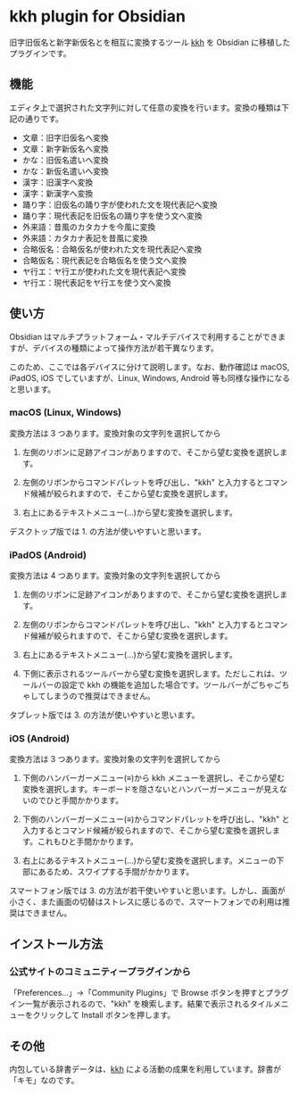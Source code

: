 # kkh plugin for Obsidian

旧字旧仮名と新字新仮名とを相互に変換するツール [kkh](https://github.com/okikae/kkh) を Obsidian に移植したプラグインです。

## 機能

エディタ上で選択された文字列に対して任意の変換を行います。変換の種類は下記の通りです。

- 文章：旧字旧仮名へ変換
- 文章：新字新仮名へ変換
- かな：旧仮名遣いへ変換
- かな：新仮名遣いへ変換
- 漢字：旧漢字へ変換
- 漢字：新漢字へ変換
- 踊り字：旧仮名の踊り字が使われた文を現代表記へ変換
- 踊り字：現代表記を旧仮名の踊り字を使う文へ変換
- 外来語：昔風のカタカナを今風に変換
- 外来語：カタカナ表記を昔風に変換
- 合略仮名：合略仮名が使われた文を現代表記へ変換
- 合略仮名：現代表記を合略仮名を使う文へ変換
- ヤ行エ：ヤ行エが使われた文を現代表記へ変換
- ヤ行エ：現代表記をヤ行エを使う文へ変換

## 使い方

Obsidian はマルチプラットフォーム・マルチデバイスで利用することができますが、デバイスの種類によって操作方法が若干異なります。

このため、ここでは各デバイスに分けて説明します。なお、動作確認は macOS, iPadOS, iOS でしていますが、Linux, Windows, Android 等も同様な操作になると思います。

### macOS (Linux, Windows)

変換方法は 3 つあります。変換対象の文字列を選択してから

1. 左側のリボンに足跡アイコンがありますので、そこから望む変換を選択します。

2. 左側のリボンからコマンドパレットを呼び出し、"kkh" と入力するとコマンド候補が絞られますので、そこから望む変換を選択します。

3. 右上にあるテキストメニュー(…)から望む変換を選択します。

デスクトップ版では 1. の方法が使いやすいと思います。

### iPadOS (Android)

変換方法は 4 つあります。変換対象の文字列を選択してから

1. 左側のリボンに足跡アイコンがありますので、そこから望む変換を選択します。

2. 左側のリボンからコマンドパレットを呼び出し、"kkh" と入力するとコマンド候補が絞られますので、そこから望む変換を選択します。

3. 右上にあるテキストメニュー(…)から望む変換を選択します。

4. 下側に表示されるツールバーから望む変換を選択します。ただしこれは、ツールバーの設定で kkh の機能を追加した場合です。ツールバーがごちゃごちゃしてしまうので推奨はできません。

タブレット版では 3. の方法が使いやすいと思います。

### iOS (Android)

変換方法は 3 つあります。変換対象の文字列を選択してから

1. 下側のハンバーガーメニュー(≡)から kkh メニューを選択し、そこから望む変換を選択します。キーボードを隠さないとハンバーガーメニューが見えないのでひと手間かかります。

2. 下側のハンバーガーメニュー(≡)からコマンドパレットを呼び出し、"kkh" と入力するとコマンド候補が絞られますので、そこから望む変換を選択します。これもひと手間かかります。

3. 右上にあるテキストメニュー(…)から望む変換を選択します。メニューの下部にあるため、スワイプする手間がかかります。

スマートフォン版では 3. の方法が若干使いやすいと思います。しかし、画面が小さく、また画面の切替はストレスに感じるので、スマートフォンでの利用は推奨はできません。

## インストール方法

### 公式サイトのコミュニティープラグインから

「Preferences...」->「Community Plugins」で Browse ボタンを押すとプラグイン一覧が表示されるので、"kkh" を検索します。結果で表示されるタイルメニューをクリックして Install ボタンを押します。

## その他

内包している辞書データは、[kkh](https://github.com/okikae/kkh) による活動の成果を利用しています。辞書が「キモ」なのです。
